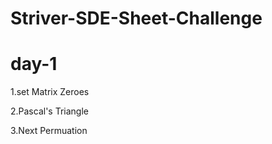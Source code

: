 # Striver-SDE-Sheet-Challenge

# day-1
  1.set Matrix Zeroes
  
  2.Pascal's Triangle
  
  3.Next Permuation
